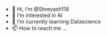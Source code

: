 - 👋 Hi, I’m @Shreyash118
- 👀 I’m interested in AI
- 🌱 I’m currently learning Datascience
- 📫 How to reach me ...

<!---
Shreyash118/Shreyash118 is a ✨ special ✨ repository because its `README.md` (this file) appears on your GitHub profile.
You can click the Preview link to take a look at your changes.
--->
